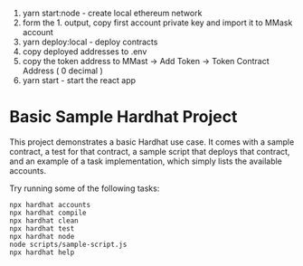 1. yarn start:node - create local ethereum network
2. form the 1. output, copy first account private key and import it to MMask account
3. yarn deploy:local - deploy contracts
4. copy deployed addresses to .env
5. copy the token address to MMast -> Add Token -> Token Contract Address ( 0 decimal )
6. yarn start - start the react app

# Basic Sample Hardhat Project

This project demonstrates a basic Hardhat use case. It comes with a sample contract, a test for that contract, a sample script that deploys that contract, and an example of a task implementation, which simply lists the available accounts.

Try running some of the following tasks:

```shell
npx hardhat accounts
npx hardhat compile
npx hardhat clean
npx hardhat test
npx hardhat node
node scripts/sample-script.js
npx hardhat help
```
